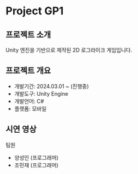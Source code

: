 # Project GP1

## 프로젝트 소개

Unity 엔진을 기반으로 제작된 2D 로그라이크 게임입니다.

## 프로젝트 개요

- 개발기간: 2024.03.01 ~ (진행중)
- 개발도구: Unity Engine
- 개발언어: C#
- 플랫폼: 모바일

## 시연 영상

팀원

- 양성인 (프로그래머)
- 조민재 (프로그래머)
